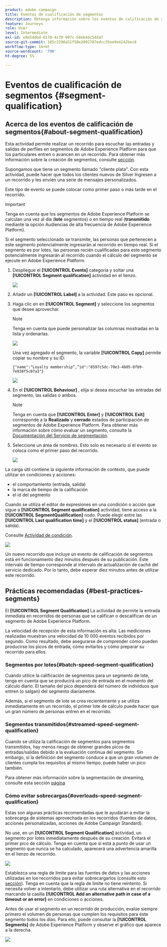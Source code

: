 ```yaml
---
product: adobe campaign
title: Eventos de cualificación de segmentos
description: Obtenga información sobre los eventos de calificación de segmentos
feature: Journeys
role: User
level: Intermediate
exl-id: e8e54dbd-8178-4c70-907c-68eb4dc54da7
source-git-commit: 185c2296a51f58e2092787edcc35ee9e4242bec8
workflow-type: tm+mt
source-wordcount: '790'
ht-degree: 5%

---
```


# Eventos de cualificación de segmentos {#segment-qualification}

## Acerca de los eventos de calificación de segmentos{#about-segment-qualification}

Esta actividad permite realizar un recorrido para escuchar las entradas y salidas de perfiles en segmentos de Adobe Experience Platform para que los particulares entren o avancen en un recorrido. Para obtener más información sobre la creación de segmentos, consulte [sección](../segment/about-segments.md).

Supongamos que tiene un segmento llamado &quot;cliente plata&quot;. Con esta actividad, puede hacer que todos los clientes nuevos de Silver Ingresen a un recorrido y les envíen una serie de mensajes personalizados.

Este tipo de evento se puede colocar como primer paso o más tarde en el recorrido.

>[!IMPORTANT]
>
>Tenga en cuenta que los segmentos de Adobe Experience Platform se calculan una vez al día (**lote** segmentos) o en tiempo real (**transmitido** mediante la opción Audiencias de alta frecuencia de Adobe Experience Platform).
>
>Si el segmento seleccionado se transmite, las personas que pertenecen a este segmento potencialmente ingresarán al recorrido en tiempo real. Si el segmento es por lotes, las personas recién cualificadas para este segmento potencialmente ingresarán al recorrido cuando el cálculo del segmento se ejecute en Adobe Experience Platform.


1. Despliegue el **[!UICONTROL Events]** categoría y soltar una **[!UICONTROL Segment qualification]** actividad en el lienzo.

   ![](../assets/segment5.png)

1. Añadir un **[!UICONTROL Label]** a la actividad. Este paso es opcional.

1. Haga clic en en **[!UICONTROL Segment]** y seleccione los segmentos que desee aprovechar.

   >[!NOTE]
   >
   >Tenga en cuenta que puede personalizar las columnas mostradas en la lista y ordenarlas.

   ![](../assets/segment6.png)

   Una vez agregado el segmento, la variable **[!UICONTROL Copy]** permite copiar su nombre y su ID:

   `{"name":"Loyalty membership“,”id":"8597c5dc-70e3-4b05-8fb9-7e938f5c07a3"}`

   ![](../assets/segment-copy.png)

1. En el **[!UICONTROL Behaviour]** , elija si desea escuchar las entradas del segmento, las salidas o ambos.

   >[!NOTE]
   >
   >Tenga en cuenta que **[!UICONTROL Enter]** y **[!UICONTROL Exit]** corresponde a la **Realizado** y **cerrado** estados de participación de segmentos de Adobe Experience Platform. Para obtener más información sobre cómo evaluar un segmento, consulte la [Documentación del Servicio de segmentación](https://experienceleague.adobe.com/docs/experience-platform/segmentation/tutorials/evaluate-a-segment.html?lang=en#interpret-segment-results).

1. Seleccione un área de nombres. Esto solo es necesario si el evento se coloca como el primer paso del recorrido.

   ![](../assets/segment7.png)

La carga útil contiene la siguiente información de contexto, que puede utilizar en condiciones y acciones:

* el comportamiento (entrada, salida)
* la marca de tiempo de la calificación
* el id del segmento

Cuando se utiliza el editor de expresiones en una condición o acción que sigue a **[!UICONTROL Segment qualification]** actividad, tiene acceso a la **[!UICONTROL SegmentQualification]** nodo. Puede elegir entre las **[!UICONTROL Last qualification time]** y el **[!UICONTROL status]** (entrada o salida).

Consulte [Actividad de condición](../building-journeys/condition-activity.md#about_condition).

![](../assets/segment8.png)

Un nuevo recorrido que incluye un evento de calificación de segmentos está en funcionamiento diez minutos después de su publicación. Este intervalo de tiempo corresponde al intervalo de actualización de caché del servicio dedicado. Por lo tanto, debe esperar diez minutos antes de utilizar este recorrido.

## Prácticas recomendadas {#best-practices-segments}

El **[!UICONTROL Segment Qualification]** La actividad de permite la entrada inmediata en recorridos de personas que se califican o descalifican de un segmento de Adobe Experience Platform.

La velocidad de recepción de esta información es alta. Las mediciones realizadas muestran una velocidad de 10 000 eventos recibidos por segundo. Como resultado, debe asegurarse de comprender cómo pueden producirse los picos de entrada, cómo evitarlos y cómo preparar su recorrido para ellos.

### Segmentos por lotes{#batch-speed-segment-qualification}

Cuando utilice la calificación de segmentos para un segmento de lote, tenga en cuenta que se producirá un pico de entrada en el momento del cálculo diario. El tamaño del pico dependerá del número de individuos que entren (o salgan) del segmento diariamente.

Además, si el segmento de lote se crea recientemente y se utiliza inmediatamente en un recorrido, el primer lote de cálculo puede hacer que un gran número de personas entren en el recorrido.

### Segmentos transmitidos{#streamed-speed-segment-qualification}

Cuando se utiliza la calificación de segmentos para segmentos transmitidos, hay menos riesgo de obtener grandes picos de entradas/salidas debido a la evaluación continua del segmento. Sin embargo, si la definición del segmento conduce a que un gran volumen de clientes cumpla los requisitos al mismo tiempo, puede haber un pico también.

Para obtener más información sobre la segmentación de streaming, consulte esta sección [página](https://experienceleague.adobe.com/docs/experience-platform/segmentation/api/streaming-segmentation.html#api)

### Cómo evitar sobrecargas{#overloads-speed-segment-qualification}

Estas son algunas prácticas recomendadas que le ayudarán a evitar la sobrecarga de sistemas aprovechada en los recorridos (fuentes de datos, acciones personalizadas, acciones de Adobe Campaign Standard).

No use, en un **[!UICONTROL Segment Qualification]** actividad, un segmento por lotes inmediatamente después de su creación. Evitará el primer pico de cálculo. Tenga en cuenta que si está a punto de usar un segmento que nunca se ha calculado, aparecerá una advertencia amarilla en el lienzo de recorrido.

![](../assets/segment-error.png)

Establezca una regla de límite para las fuentes de datos y las acciones utilizadas en los recorridos para evitar sobrecargarlos (consulte esto [sección](../api/capping.md)). Tenga en cuenta que la regla de límite no tiene reintento. Si necesita volver a intentarlo, debe utilizar una ruta alternativa en el recorrido marcando la casilla **[!UICONTROL Add an alternative path in case of a timeout or an error]** en condiciones o acciones.

Antes de usar el segmento en un recorrido de producción, evalúe siempre primero el volumen de personas que cumplen los requisitos para este segmento todos los días. Para ello, puede consultar la **[!UICONTROL Segments]** de Adobe Experience Platform y observe el gráfico que aparece a la derecha.

![](../assets/segment-overload.png)
